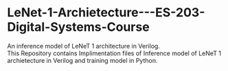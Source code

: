 # LeNet-1-Archietecture---ES-203-Digital-Systems-Course
An inference model of LeNeT 1 architecture in Verilog. <br />
This Repository contains Implimentation files of Inference model of LeNeT 1 archietecture in Verilog and training model in Python.
